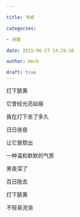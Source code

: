 ```yaml
---

title: 书桌

categories:

- 诗歌

date: 2015-06-27 14:29:26

author: Herb

draft: true
---
```


灯下鹅黄

它曾经光亮如昼

我在灯下坐了多久

日日夜夜

让它衰颓出

一种温和默默的气质

黑夜深了

百日隐去

灯下鹅黄

不轻易流淌